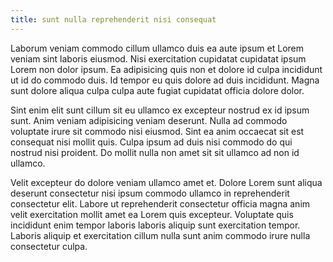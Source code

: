 ```yaml
---
title: sunt nulla reprehenderit nisi consequat
---
```


Laborum veniam commodo cillum ullamco duis ea aute ipsum et Lorem veniam sint laboris eiusmod. Nisi exercitation cupidatat cupidatat ipsum Lorem non dolor ipsum. Ea adipisicing quis non et dolore id culpa incididunt ut id do commodo duis. Id tempor eu quis dolore ad duis incididunt. Magna sunt dolore aliqua culpa culpa aute fugiat cupidatat officia dolore dolor.

Sint enim elit sunt cillum sit eu ullamco ex excepteur nostrud ex id ipsum sunt. Anim veniam adipisicing veniam deserunt. Nulla ad commodo voluptate irure sit commodo nisi eiusmod. Sint ea anim occaecat sit est consequat nisi mollit quis. Culpa ipsum ad duis nisi commodo do qui nostrud nisi proident. Do mollit nulla non amet sit sit ullamco ad non id ullamco.

Velit excepteur do dolore veniam ullamco amet et. Dolore Lorem sunt aliqua deserunt consectetur nisi ipsum commodo ullamco in reprehenderit consectetur elit. Labore ut reprehenderit consectetur officia magna anim velit exercitation mollit amet ea Lorem quis excepteur. Voluptate quis incididunt enim tempor laboris laboris aliquip sunt exercitation tempor. Laboris aliquip et exercitation cillum nulla sunt anim commodo irure nulla consectetur culpa.
